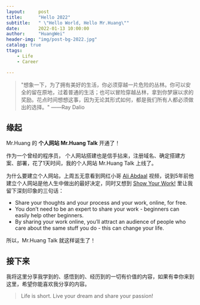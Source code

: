 ```yaml
---
layout:     post
title:      "Hello 2022"
subtitle:   " \"Hello World, Hello Mr.Huang\""
date:       2022-01-13 10:00:00
author:     "HuangWei"
header-img: "img/post-bg-2022.jpg"
catalog: true
ttags: 
    - Life
    - Career

---
```


> "想象一下，为了拥有美好的生活，你必须穿越一片危险的丛林。你可以安全的留在原地，过着普通的生活；也可以冒险穿越丛林，拿到你梦寐以求的奖励。花点时间想想这事，因为无论其形式如何，都是我们所有人都必须做出的选择。"  ——Ray Dalio


## 缘起

Mr.Huang 的 **个人网站 Mr.Huang Talk** 开通了！

作为一个曾经的程序员， 个人网站搭建也是信手拈来，注册域名、确定搭建方案、部署，花了1天时间，我的个人网站 Mr.Huang Talk 上线了。

为什么要建立个人网站，上周五无意看到网红小哥 [Ali Abdaal](https://www.youtube.com/watch?v=acBJsjCqgtM&ab_channel=AliAbdaal) 视频，说到5年前他建立个人网站是他人生中做出的最好决定，同时又想到 [Show Your Work!](https://www.amazon.com/Show-Your-Work-Austin-Kleon/dp/076117897X/) 里让我留下深刻印象的三句话：
-  Share your thoughts and your process and your work, online, for free. 
-  You don’t need to be an expert to share your work - beginners can easily help other beginners. 
-  By sharing your work online, you’ll attract an audience of people who care about the same stuff you do - this can change your life. 

所以，Mr.Huang Talk 就这样诞生了！


## 接下来


我将这里分享我学到的、感悟到的、经历到的一切有价值的内容，如果有幸你来到这里，希望你能喜欢我分享的内容。


> Life is short.
> Live your dream and share your passion!





